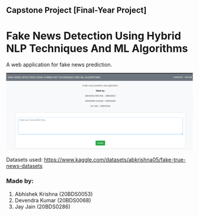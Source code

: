 ## Capstone Project [Final-Year Project]

# Fake News Detection Using Hybrid NLP Techniques And ML Algorithms

A web application for fake news prediction.

![alt text](webpage.png)

Datasets used: https://www.kaggle.com/datasets/abkrishna05/fake-true-news-datasets

### Made by:
  1. Abhishek Krishna (20BDS0053)
  2. Devendra Kumar (20BDS0068)
  3. Jay Jain (20BDS0286)
